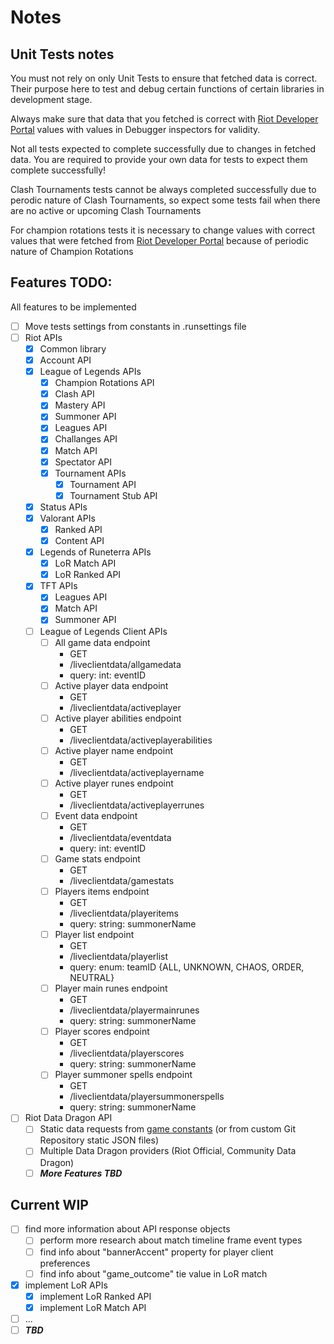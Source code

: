 # Notes
## Unit Tests notes
You must not rely on only Unit Tests to ensure that fetched data is correct. 
Their purpose here to test and debug certain functions of certain libraries in development stage.

Always make sure that data that you fetched is correct with [Riot Developer Portal](https://developer.riotgames.com/apis) values
with values in Debugger inspectors for validity.

Not all tests expected to complete successfully due to changes in fetched data. 
You are required to provide your own data for tests to expect them complete successfully!

Clash Tournaments tests cannot be always completed successfully due to perodic nature of Clash Tournaments,
so expect some tests fail when there are no active or upcoming Clash Tournaments

For champion rotations tests it is necessary to change values with correct values that were fetched from [Riot Developer Portal](https://developer.riotgames.com/apis)
because of periodic nature of Champion Rotations

## Features TODO:
All features to be implemented

- [ ] Move tests settings from constants in .runsettings file
- [ ] Riot APIs
	- [x] Common library
	- [x] Account API
	- [x] League of Legends APIs
		- [x] Champion Rotations API
		- [x] Clash API
		- [x] Mastery API
		- [x] Summoner API
		- [x] Leagues API
		- [x] Challanges API
		- [x] Match API
		- [x] Spectator API
		- [x] Tournament APIs
			- [x] Tournament API
			- [x] Tournament Stub API
	- [x] Status APIs
	- [x] Valorant APIs
    	- [x] Ranked API
    	- [x] Content API
	- [x] Legends of Runeterra APIs
    	- [x] LoR Match API
    	- [x] LoR Ranked API
	- [x] TFT APIs
    	- [x] Leagues API
		- [x] Match API
		- [x] Summoner API
	- [ ] League of Legends Client APIs
    	- [ ] All game data endpoint
    		- GET
			- /liveclientdata/allgamedata
    		- query: int: eventID
		- [ ] Active player data endpoint
    		- GET
			- /liveclientdata/activeplayer
		- [ ] Active player abilities endpoint
    		- GET
			- /liveclientdata/activeplayerabilities
		- [ ] Active player name endpoint
    		- GET
    		- /liveclientdata/activeplayername
		- [ ] Active player runes endpoint
    		- GET
			- /liveclientdata/activeplayerrunes
		- [ ] Event data endpoint
    		- GET
			- /liveclientdata/eventdata
    		- query: int: eventID
		- [ ] Game stats endpoint
    		- GET
			- /liveclientdata/gamestats
		- [ ] Players items endpoint
    		- GET
			- /liveclientdata/playeritems
    		- query: string: summonerName
		- [ ] Player list endpoint
    		- GET
			- /liveclientdata/playerlist
    		- query: enum: teamID {ALL, UNKNOWN, CHAOS, ORDER, NEUTRAL}
		- [ ] Player main runes endpoint
    		- GET
			- /liveclientdata/playermainrunes
    		- query: string: summonerName
		- [ ] Player scores endpoint
    		- GET
    		- /liveclientdata/playerscores
    		- query: string: summonerName
		- [ ] Player summoner spells endpoint
    		- GET
    		- /liveclientdata/playersummonerspells
    		- query: string: summonerName
- [ ] Riot Data Dragon API
	- [ ] Static data requests from [game constants](https://developer.riotgames.com/docs/lol#general_game-constants) (or from custom Git Repository static JSON files)
    - [ ] Multiple Data Dragon providers (Riot Official, Community Data Dragon)
	- [ ] ***More Features TBD***

## Current WIP
- [ ] find more information about API response objects
    - [ ] perform more research about match timeline frame event types
    - [ ] find info about "bannerAccent" property for player client preferences
	- [ ] find info about "game_outcome" tie value in LoR match
- [x] implement LoR APIs
    - [x] implement LoR Ranked API
    - [x] implement LoR Match API
- [ ] ...
- [ ] ***TBD***